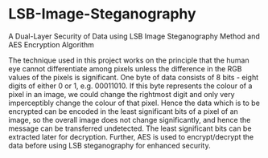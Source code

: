 # LSB-Image-Steganography
A Dual-Layer Security of Data using LSB Image Steganography Method and AES Encryption Algorithm

The technique used in this project works on the principle that the human eye cannot differentiate among pixels unless the difference in the RGB values of the pixels is significant. One byte of data consists of 8 bits - eight digits of either 0 or 1, e.g. 00011010. If this byte represents the colour of a pixel in an image, we could change the rightmost digit and only very imperceptibly change the colour of that pixel. Hence the data which is to be encrypted can be encoded in the least significant bits of a pixel of an image, so the overall image does not change significantly, and hence the message can be transferred undetected. The least significant bits can be extracted later for decryption. Further, AES is used to encrypt/decrypt the data before using LSB steganography for enhanced security.
